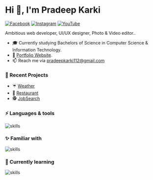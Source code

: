 <h1>Hi 👋, I'm Pradeep Karki</h1>

[![Facebook](https://img.shields.io/badge/Facebook-%231877F2.svg?&style=flat-square&logo=facebook&logoColor=white)](https://www.facebook.com/pardeep.karki.378/) [![Instagram](https://img.shields.io/badge/Instagram-%231DA1F2.svg?&style=flat-square&logo=instagram&logoColor=white)](https://www.instagram.com/karkeypradeep/) [![YouTube](https://img.shields.io/badge/YouTube-%23FF0000.svg?&style=flat-square&logo=youtube&logoColor=white)](https://www.youtube.com/)

Ambitious web developer, UI/UX designer, Photo & Video editor..

- 🎓 Currently studying Bachelors of Science in Computer Science & Information Technology.
- 💜 [Portfolio Website](https://pradeepkarki112.github.io/Portfolio/).
- 📫 Reach me via pradeepkarki112@gmail.com

### 🌙 Recent Projects
- ☔ [Weather](https://pradeepkarki112.github.io/JB-Weather/)
- 🍔 [Restaurant](https://pradeepkarki112.github.io/JB-Restaurant/)
- 🕵️ [JobSearch](https://pradeepkarki112.github.io/JobSearch/)

### ⚡ Languages & tools 
![skills](https://skillicons.dev/icons?i=ts,js,html,css,sass,bootstrap,react,redux,nextjs,tailwind,firebase,git&theme=dark)

### ✨ Familiar with 
![skills](https://skillicons.dev/icons?i=figma,wordpress,php,postgres,ps,pr,git,github&theme=dark&perline=4)

### 📖 Currently learning
![skills](https://skillicons.dev/icons?i=nodejs,mongodb&theme=dark)

